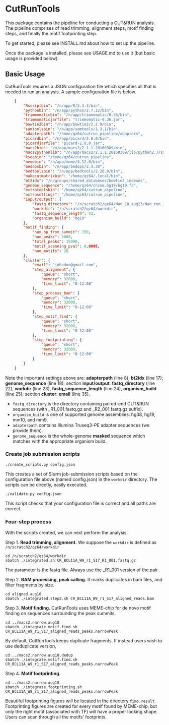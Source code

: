 # CutRunTools

This package contains the pipeline for conducting a CUT&RUN analysis.
The pipeline comprises of read trimming, alignment steps, motif finding steps, and finally the motif footprinting step. 

To get started, please see INSTALL.md about how to set up the pipeline.

Once the package is installed, please see USAGE.md to use it (but basic usage is provided below).


## Basic Usage

CutRunTools requires a JSON configuration file which specifies all that is needed to run an analysis. 
A sample configuration file is below. 
```json
	{
		"Rscriptbin": "/n/app/R/3.3.3/bin",
		"pythonbin": "/n/app/python/2.7.12/bin",
		"trimmomaticbin": "/n/app/trimmomatic/0.36/bin",
		"trimmomaticjarfile": "trimmomatic-0.36.jar",
		"bowtie2bin": "/n/app/bowtie2/2.2.9/bin",
		"samtoolsbin": "/n/app/samtools/1.3.1/bin",
		"adapterpath": "/home/qz64/cutrun_pipeline/adapters", 
		"picardbin": "/n/app/picard/2.8.0/bin",
		"picardjarfile": "picard-2.8.0.jar",
		"macs2bin": "/n/app/macs2/2.1.1.20160309/bin",
		"macs2pythonlib": "/n/app/macs2/2.1.1.20160309/lib/python2.7/site-packages",
		"kseqbin": "/home/qz64/cutrun_pipeline", 
		"memebin": "/n/app/meme/4.12.0/bin", 
		"bedopsbin": "/n/app/bedops/2.4.30", 
		"bedtoolsbin": "/n/app/bedtools/2.26.0/bin",
		"makecutmatrixbin": "/home/qz64/.local/bin",
		"bt2idx": "/n/groups/shared_databases/bowtie2_indexes",
		"genome_sequence": "/home/qz64/chrom.hg19/hg19.fa",
		"extratoolsbin": "/home/qz64/cutrun_pipeline", 
		"extrasettings": "/home/qz64/cutrun_pipeline", 
		"input/output": {
			"fastq_directory": "/n/scratch2/qz64/Nan_18_aug23/Nan_run_19",
			"workdir": "/n/scratch2/qz64/workdir",
			"fastq_sequence_length": 42,
			"organism_build": "hg19"
		},
		"motif_finding": {
			"num_bp_from_summit": 150,
			"num_peaks": 5000,
			"total_peaks": 15000,
			"motif_scanning_pval": 0.0005,
			"num_motifs": 20
		},
		"cluster": {
			"email": "johndoe@gmail.com",
			"step_alignment": {
				"queue": "short",
				"memory": 32000,
				"time_limit": "0-12:00"
			},
			"step_process_bam": {
				"queue": "short",
				"memory": 32000,
				"time_limit": "0-12:00"
			},
			"step_motif_find": {
				"queue": "short",
				"memory": 32000,
				"time_limit": "0-12:00"
			},
			"step_footprinting": {
				"queue": "short",
				"memory": 32000,
				"time_limit": "0-12:00"
			}
		}
	}
```
Note the important settings above are: **adapterpath** (line 8), **bt2idx** (line 17); **genome_sequence** (line 18);
section **input/output**: **fastq_directory** (line 22), **workdir** (line 23), **fastq_sequence_length** (line 24),
**organism_build** (line 25); section **cluster**: **email** (line 35).

*  `fastq_directory` is the directory containing paired-end CUT&RUN sequences (with _R1_001.fastq.gz and _R2_001.fastq.gz suffix). 
*  `organism_build` is one of supported genome assemblies: hg38, hg19, mm10, and mm9. 
*  `adapterpath` contains Illumina Truseq3-PE adapter sequences (we provide them). 
*  `genome_sequence` is the whole-genome **masked** sequence which matches with the appropriate organism build.

### Create job submission scripts
```
./create_scripts.py config.json
```
This creates a set of Slurm job-submission scripts based on the configuration file above (named config.json) in the `workdir` directory. The scripts can be directly, easily executed.
```
./validate.py config.json
```
This script checks that your configuration file is correct and all paths are correct.

### Four-step process

With the scripts created, we can next perform the analysis.

Step 1. **Read trimming, alignment.** We suppose the `workdir` is defined as `/n/scratch2/qz64/workdir`
```
cd /n/scratch2/qz64/workdir
sbatch ./integrated.sh CR_BCL11A_W9_r1_S17_R1_001.fastq.gz
```
The parameter is the fastq file. Always use the _R1_001 version of the pair.

Step 2. **BAM processing, peak calling.** It marks duplicates in bam files, and filter fragments by size.
```
cd aligned.aug10
sbatch ./integrated.step2.sh CR_BCL11A_W9_r1_S17_aligned_reads.bam
```

Step 3. **Motif finding.** CutRunTools uses MEME-chip for de novo motif finding on sequences surrounding the peak summits.
```
cd ../macs2.narrow.aug18
sbatch ./integrate.motif.find.sh CR_BCL11A_W9_r1_S17_aligned_reads_peaks.narrowPeak
```
By default, CutRunTools keeps duplicate fragments. If instead users wish to use deduplicate version, 
```
cd ../macs2.narrow.aug18.dedup
sbatch ./integrate.motif.find.sh CR_BCL11A_W9_r1_S17_aligned_reads_peaks.narrowPeak
```

Step 4. **Motif footprinting.**
```
cd ../macs2.narrow.aug18
sbatch ./integrate.footprinting.sh CR_BCL11A_W9_r1_S17_aligned_reads_peaks.narrowPeak
```
Beautiful footprinting figures will be located in the directory `fimo.result`. Footprinting figures are created for every motif found by MEME-chip, but only the right motif (associated with TF) will have a proper looking shape. Users can scan through all the motifs' footprints.


